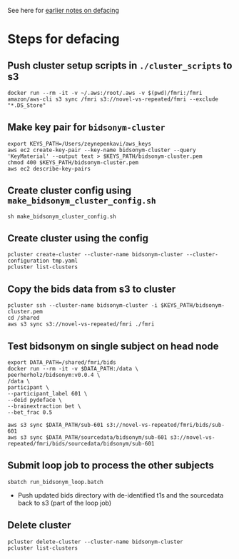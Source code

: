See here for [earlier notes on defacing](https://github.com/zenkavi/DescribedVsLearned_fmri/blob/master/preproc/02_deface/defacing_notes.md)

# Steps for defacing

## Push cluster setup scripts in `./cluster_scripts` to s3

```
docker run --rm -it -v ~/.aws:/root/.aws -v $(pwd)/fmri:/fmri amazon/aws-cli s3 sync /fmri s3://novel-vs-repeated/fmri --exclude "*.DS_Store"
```

## Make key pair for `bidsonym-cluster`

```
export KEYS_PATH=/Users/zeynepenkavi/aws_keys
aws ec2 create-key-pair --key-name bidsonym-cluster --query 'KeyMaterial' --output text > $KEYS_PATH/bidsonym-cluster.pem
chmod 400 $KEYS_PATH/bidsonym-cluster.pem
aws ec2 describe-key-pairs
```

## Create cluster config using `make_bidsonym_cluster_config.sh`

```
sh make_bidsonym_cluster_config.sh
```

## Create cluster using the config

```
pcluster create-cluster --cluster-name bidsonym-cluster --cluster-configuration tmp.yaml
pcluster list-clusters
```

## Copy the bids data from s3 to cluster

```
pcluster ssh --cluster-name bidsonym-cluster -i $KEYS_PATH/bidsonym-cluster.pem
cd /shared
aws s3 sync s3://novel-vs-repeated/fmri ./fmri
```

## Test bidsonym on single subject on head node

```
export DATA_PATH=/shared/fmri/bids
docker run --rm -it -v $DATA_PATH:/data \
peerherholz/bidsonym:v0.0.4 \
/data \
participant \
--participant_label 601 \
--deid pydeface \
--brainextraction bet \
--bet_frac 0.5

aws s3 sync $DATA_PATH/sub-601 s3://novel-vs-repeated/fmri/bids/sub-601
aws s3 sync $DATA_PATH/sourcedata/bidsonym/sub-601 s3://novel-vs-repeated/fmri/bids/sourcedata/bidsonym/sub-601
```

## Submit loop job to process the other subjects

```
sbatch run_bidsonym_loop.batch
```

- Push updated bids directory with de-identified t1s and the sourcedata back to s3 (part of the loop job)

## Delete cluster

```
pcluster delete-cluster --cluster-name bidsonym-cluster
pcluster list-clusters
```
